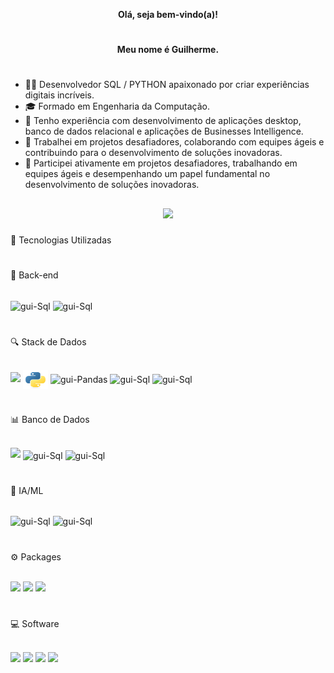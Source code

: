 <p align="center"><strong>Olá, seja bem-vindo(a)!</strong></p>

#
<p align="center"><strong>Meu nome é Guilherme.</strong></p>

#
- 👨‍💻 Desenvolvedor SQL / PYTHON apaixonado por criar experiências digitais incríveis.
- 🎓 Formado em Engenharia da Computação.
- 🔭 Tenho experiência com desenvolvimento de aplicações desktop, banco de dados relacional e aplicações de Businesses Intelligence.
- 💼 Trabalhei em projetos desafiadores, colaborando com equipes ágeis e contribuindo para o desenvolvimento de soluções inovadoras.
- 🚀 Participei ativamente em projetos desafiadores, trabalhando em equipes ágeis e desempenhando um papel fundamental no desenvolvimento de soluções inovadoras.


##
<div align="center"> 
  <a href="https://www.linkedin.com/in/guilherme-morais-a58548123" target="_blank">
    <img src="https://img.shields.io/badge/-LinkedIn-%230077B5?style=for-the-badge&logo=linkedin&logoColor=white" target="_blank">
  </a> 
</div>


###

🔧 Tecnologias Utilizadas

#
🎨 Back-end
<div style="display: inline_block"><br>
  <img align="center" alt="gui-Sql" height="30" width="40"  src="https://cdn.jsdelivr.net/gh/devicons/devicon/icons/csharp/csharp-original.svg" />  
  <img align="center" alt="gui-Sql" height="30" width="40"  src="https://cdn.jsdelivr.net/gh/devicons/devicon/icons/java/java-original.svg" />                   
</div>


#
🔍 Stack de Dados
<div style="display: inline_block"><br>
  <img src="https://cdn.jsdelivr.net/gh/devicons/devicon/icons/selenium/selenium-original.svg" />         
  <img align="center" alt="gui-Python" height="30" width="40" src="https://raw.githubusercontent.com/devicons/devicon/master/icons/python/python-original.svg">
   <img align="center" alt="gui-Pandas" height="30" width="40"  src="https://cdn.jsdelivr.net/gh/devicons/devicon/icons/pandas/pandas-original-wordmark.svg" />
   <img align="center" alt="gui-Sql" height="30" width="40"  src="https://cdn.jsdelivr.net/gh/devicons/devicon/icons/r/r-original.svg" />          
   <img align="center" alt="gui-Sql" height="30" width="40"  src="https://cdn.jsdelivr.net/gh/devicons/devicon/icons/numpy/numpy-original.svg" />          
</div>


#
📊 Banco de Dados
<div style="display: inline_block"><br>
  <img src="https://cdn.jsdelivr.net/gh/devicons/devicon/icons/mysql/mysql-original.svg" />          
  <img align="center" alt="gui-Sql" height="30" width="40" src="https://img.shields.io/badge/Microsoft_SQL_Server-CC2927?style=for-the-badge&logo=microsoft-sql-server&logoColor=white">  
  <img align="center" alt="gui-Sql" height="30" width="40" src="https://cdn.jsdelivr.net/gh/devicons/devicon/icons/oracle/oracle-original.svg" />          
</div>


#
🧠 IA/ML
<div style="display: inline_block"><br>
    <img align="center" alt="gui-Sql" height="30" width="40"  src="https://cdn.jsdelivr.net/gh/devicons/devicon/icons/pytorch/pytorch-original.svg" />
    <img align="center" alt="gui-Sql" height="30" width="40"   src="https://cdn.jsdelivr.net/gh/devicons/devicon/icons/pandas/pandas-original.svg" />
</div>          


#          
⚙️ Packages
<div style="display: inline_block"><br>             
            <img src="https://cdn.jsdelivr.net/gh/devicons/devicon/icons/npm/npm-original-wordmark.svg" />
            <img src="https://cdn.jsdelivr.net/gh/devicons/devicon/icons/anaconda/anaconda-original.svg" />       
            <img src="https://cdn.jsdelivr.net/gh/devicons/devicon/icons/arduino/arduino-original.svg" />
</div>


#
💻 Software
<div style="display: inline_block"><br>
             <img src="https://cdn.jsdelivr.net/gh/devicons/devicon/icons/jupyter/jupyter-original-wordmark.svg" />     
            <img src="https://cdn.jsdelivr.net/gh/devicons/devicon/icons/matlab/matlab-original.svg" />               
            <img src="https://cdn.jsdelivr.net/gh/devicons/devicon/icons/bitbucket/bitbucket-original-wordmark.svg" />         
            <img src="https://cdn.jsdelivr.net/gh/devicons/devicon/icons/rstudio/rstudio-original.svg" />          
</div>
